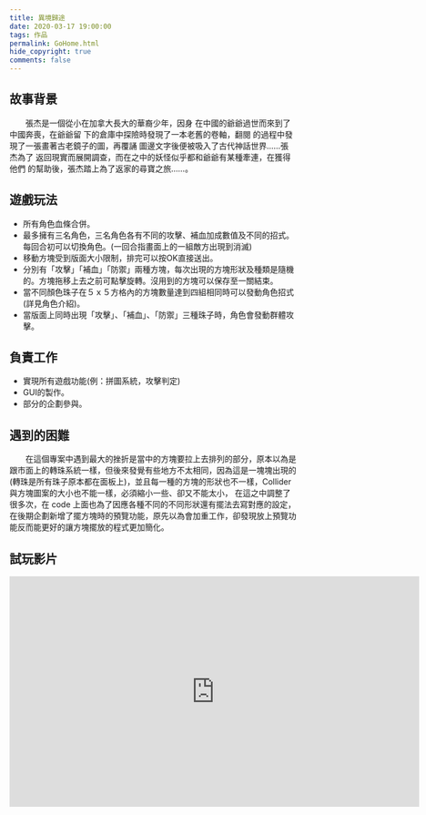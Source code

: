 ```yaml
---
title: 異境歸途
date: 2020-03-17 19:00:00
tags: 作品
permalink: GoHome.html
hide_copyright: true
comments: false
---
```


## 故事背景

　　張杰是一個從小在加拿大長大的華裔少年，因身 在中國的爺爺過世而來到了中國奔喪，在爺爺留 下的倉庫中探險時發現了一本老舊的卷軸，翻閱 的過程中發現了一張畫著古老鏡子的圖，再覆誦 圖邊文字後便被吸入了古代神話世界......張杰為了 返回現實而展開調查，而在之中的妖怪似乎都和爺爺有某種牽連，在獲得他們 的幫助後，張杰踏上為了返家的尋寶之旅......。

<!-- more -->

## 遊戲玩法
* 所有角色血條合併。
* 最多擁有三名角色，三名角色各有不同的攻擊、補血加成數值及不同的招式。每回合初可以切換角色。(一回合指畫面上的一組敵方出現到消滅)
* 移動方塊受到版面大小限制，排完可以按OK直接送出。
* 分別有「攻擊」「補血」「防禦」兩種方塊，每次出現的方塊形狀及種類是隨機的。方塊拖移上去之前可點擊旋轉。沒用到的方塊可以保存至一關結束。
* 當不同顏色珠子在５ｘ５方格內的方塊數量達到四組相同時可以發動角色招式(詳見角色介紹)。
* 當版面上同時出現「攻擊」、「補血」、「防禦」三種珠子時，角色會發動群體攻擊。

## 負責工作
* 實現所有遊戲功能(例：拼圖系統，攻擊判定)
* GUI的製作。
* 部分的企劃參與。

## 遇到的困難

　　在這個專案中遇到最大的挫折是當中的方塊要拉上去排列的部分，原本以為是跟市面上的轉珠系統一樣，但後來發覺有些地方不太相同，因為這是一塊塊出現的(轉珠是所有珠子原本都在面板上)，並且每一種的方塊的形狀也不一樣，Collider與方塊圖案的大小也不能一樣，必須縮小一些、卻又不能太小， 在這之中調整了很多次，在 code 上面也為了因應各種不同的不同形狀還有擺法去寫對應的設定，在後期企劃新增了擺方塊時的預覽功能，原先以為會加重工作，卻發現放上預覽功能反而能更好的讓方塊擺放的程式更加簡化。

## 試玩影片

<iframe width="720" height="405" src="https://www.youtube.com/embed/jUOPJFuuscM" frameborder="0" allow="accelerometer; autoplay; encrypted-media; gyroscope; picture-in-picture" allowfullscreen></iframe>
